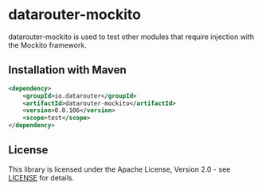 # datarouter-mockito

datarouter-mockito is used to test other modules that require injection with the Mockito framework.

## Installation with Maven

```xml
<dependency>
	<groupId>io.datarouter</groupId>
	<artifactId>datarouter-mockito</artifactId>
	<version>0.0.106</version>
	<scope>test</scope>
</dependency>
```

## License

This library is licensed under the Apache License, Version 2.0 - see [LICENSE](../LICENSE) for details.
